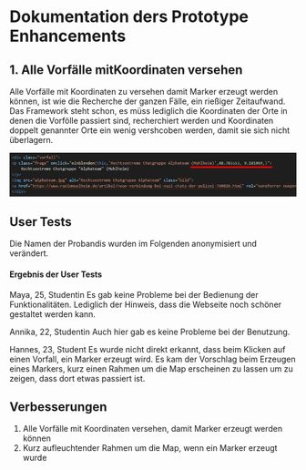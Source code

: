 
# Dokumentation ders Prototype Enhancements

## 1. Alle Vorfälle mitKoordinaten versehen

Alle Vorfälle mit Koordinaten zu versehen damit Marker erzeugt werden können, ist wie die Recherche der ganzen Fälle, ein rießiger Zeitaufwand. Das Framework steht schon, es müss lediglich die Koordinaten der Orte in denen die Vorfölle passiert sind, recherchiert werden und Koordinaten doppelt genannter Orte ein wenig vershcoben werden, damit sie sich nicht überlagern.  

![Koordinaten](docs/Aufgaben/Aufgabe08/Koordinaten.jpg)

## User Tests
Die Namen der Probandis wurden im Folgenden anonymisiert und verändert.

#### Ergebnis der User Tests 

Maya, 25, Studentin
Es gab keine Probleme bei der Bedienung der Funktionalitäten. Lediglich der Hinweis, dass die Webseite noch schöner gestaltet werden kann.

Annika, 22, Studentin
Auch hier gab es keine Probleme bei der Benutzung. 

Hannes, 23, Student
Es wurde nicht direkt erkannt, dass beim Klicken auf einen Vorfall, ein Marker erzeugt wird. Es kam der Vorschlag beim Erzeugen eines Markers, kurz einen Rahmen um die Map erscheinen zu lassen um zu zeigen, dass dort etwas passiert ist.  


## Verbesserungen
1. Alle Vorfälle mit Koordinaten versehen, damit Marker erzeugt werden können
2. Kurz aufleuchtender Rahmen um die Map, wenn ein Marker erzeugt wurde
